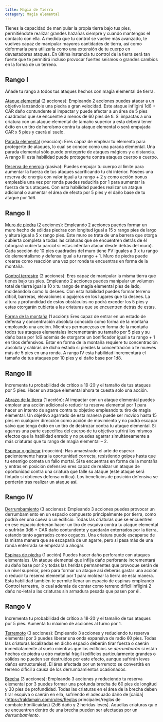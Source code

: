 ```yaml
---
title: Magia de Tierra
category: Magia elemental
---
```


Tienes la capacidad de manipular la propia tierra bajo tus pies, permitiéndote realizar grandes hazañas siempre y cuando mantengas el contacto con ella. A medida que tu control se vuelve más avanzado, te vuelves capaz de manipular mayores cantidades de tierra, así como deformarla para utilizarla como una extensión de tu cuerpo en devastadores ataques. En última instancia tu control de la tierra será tan fuerte que te permitirá incluso provocar fuertes seísmos o grandes cambios en la forma de un terreno.

## Rango I

Añade tu rango a todos tus ataques hechos con magia elemental de tierra.

<u>Ataque elemental</u> (2 acciones): Empleando 2 acciones puedes atacar a un objetivo lanzándole una piedra a gran velocidad. Este ataque infligirá 1d6 + CAR daño contundente al impactar y puede afectar a un área de 5 pies cuadrados que se encuentre a menos de 60 pies de ti. Si impactas a una criatura con un ataque elemental de tamaño superior a esta deberá tener éxito en un tiro de heroísmo contra tu ataque elemental o será empujada CAR x 5 pies y caerá al suelo.

<u>Parada elemental</u> (reacción): Eres capaz de emplear tu elemento para protegerte de ataques, lo cual se conoce como una parada elemental. Una parada elemental sólo puede protegerte de ataques mágicos y a distancia. A rango III esta habilidad puede protegerte contra ataques cuerpo a cuerpo.

<u>Reserva de energía</u> (pasiva): Puedes empujar tu cuerpo al límite para aumentar la fuerza de tus ataques sacrificando tu chi interior. Posees una reserva de energía con valor igual a tu rango + 2 y como acción bonus empleable una vez por ronda puedes reducirla por 1 para aumentar la fuerza de tus ataques. Con esta habilidad puedes realizar un ataque adicional o aumentar el área de efecto por 5 pies y el daño base de tu ataque por 1d6.

## Rango II

<u>Muro de piedra</u> (2 acciones): Empleando 2 acciones puedes formar un muro hecho de sólidas piedras con longitud igual a 15 x rango pies de largo y altura igual a 5 x rango pies. Este muro se trata de una barrera que otorga cubierta completa a todas las criaturas que se encuentren detrás de él (otorgará cubierta parcial si estas intentan atacar desde detrás del muro). Cada sección de 10 pies cuadrados del muro tiene PV iguales a 3 x tu rango de elementalismo y defensa igual a tu rango + 1. Muro de piedra puede crearse como reacción una vez por ronda te encuentras en forma de la montaña.

<u>Control terrestre</u> (2 acciones): Eres capaz de manipular la misma tierra que tienes bajo tus pies. Empleando 2 acciones puedes manipular un volumen total de tierra igual a 10 x tu rango de magia elemental pies de lado, moldeándola como lo desees. Con esta habilidad puedes formar terreno difícil, barreras, elevaciones o agujeros en los lugares que tú desees. La altura y profundidad de estos obstáculos no podrá exceder los 5 pies y estas otorgarán cubierta a las criaturas que se encuentren detrás de estas.

<u>Forma de la montaña</u> (1 acción): Eres capaz de entrar en un estado de defensa y concentración absoluta conocido como forma de la montaña empleando una acción. Mientras permanezcas en forma de la montaña todos tus ataques elementales incrementarán su tamaño por 5 pies y su daño base por 1d6 además de otorgarte un bonificador igual a tu rango + 1 en tiros defensivos. Estar en forma de la montaña requiere tu concentración absoluta y saldrás de dicho estado si pierdes la concentración o te mueves más de 5 pies en una ronda. A rango IV esta habilidad incrementará el tamaño de tus ataques por 10 pies y el daño base por 1d8.

## Rango III

Incrementa tu probabilidad de crítico a 19-20 y el tamaño de tus ataques por 5 pies. Hacer un ataque elemental ahora te cuesta solo una acción.

<u>Abrazo de la tierra</u> (1 acción): Al impactar con un ataque elemental puedes emplear una acción adicional o reducir tu reserva elemental por 1 para hacer un intento de agarre contra tu objetivo empleando tu tiro de magia elemental. Un objetivo agarrado de esta manera puede ser movido hasta 15 pies en cualquier dirección como acción de movimiento y no podrá escapar salvo que tenga éxito en un tiro de destrozar contra tu ataque elemental. Si agarras una parte específica del cuerpo de tu objetivo sufrirá los mismos efectos que la habilidad enredo y no puedes agarrar simultáneamente a más criaturas que tu rango de magia elemental – 2.

<u>Esperar y golpear</u> (reacción): Has amaestrado el arte de esperar pacientemente hasta la oportunidad correcta, resistiendo golpes hasta que tu enemigo cometa un fallo mortal. Si te encuentras en forma de la montaña y entras en posición defensiva eres capaz de realizar un ataque de oportunidad contra una criatura que falle su ataque (este ataque será fintado si obtienes defensa crítica). Los beneficios de posición defensiva se perderán tras realizar un ataque así. 

## Rango IV

<u>Derrumbamiento</u> (3 acciones): Empleando 3 acciones puedes provocar un derrumbamiento en un espacio compuesto principalmente por tierra, como podría ser una cueva o un edificio. Todas las criaturas que se encuentren en ese espacio deberán hacer un tiro de esquiva contra tu ataque elemental o sufrirán 3d6 + CAR daño contundente y quedarán enterrados por la tierra, estando tanto agarrados como cegados. Una criatura puede escaparse de la misma manera que se escaparía de un agarre, pero si pasa más de una ronda enterrada se empezará a ahogar.

<u>Espinas de piedra</u> (1 acción) Puedes hacer daño perforante con ataques elementales. Un ataque elemental que inflija daño perforante incrementará su daño base por 2 y todas las heridas permanentes que provoque serán de un nivel superior, pero para formar un ataque así deberás gastar una acción o reducir tu reserva elemental por 1 para moldear la tierra de esta manera. Esta habilidad también te permite llenar un espacio de espinas empleando Control terrestre, lo cual además de contar como terreno difícil infligirá 2 daño no-letal a las criaturas sin armadura pesada que pasen por él.

## Rango V

Incrementa tu probabilidad de crítico a 18-20 y el tamaño de tus ataques por 5 pies. Aumenta tu máximo de acciones al turno por 1.

<u>Terremoto</u> (3 acciones): Empleando 3 acciones y reduciendo tu reserva elemental por 3 puedes liberar una onda expansiva de radio 60 pies. Todas las criaturas localizadas en dicho espacio deberán tirar fuerza o caerán inmediatamente al suelo mientras que los edificios se *derrumbarán* si están hechos de piedra u otro material frágil (edificios particularmente grandes o sólidos no pueden ser destruidos por este efecto, aunque sufrirán leves daños estructurales). El área afectada por un terremoto se convertirá en terreno difícil a causa de los derrumbamientos ocasionados.

<u>Brecha</u> (3 acciones): Empleando 3 acciones y reduciendo tu reserva elemental por 3 puedes formar una profunda brecha de 60 pies de longitud y 30 pies de profundidad. Todas las criaturas en el área de la brecha deben tirar esquiva o caerán en ella, sufriendo el adecuado daño de [caída](https://raldamain.com/rules/Reglas principales/reglas de combate.html#caídas) (2d6 daño y 2 heridas leves). Aquellas criaturas qu	e se encuentren dentro de una brecha pueden ser afectadas por un *derrumbamiento*. 

